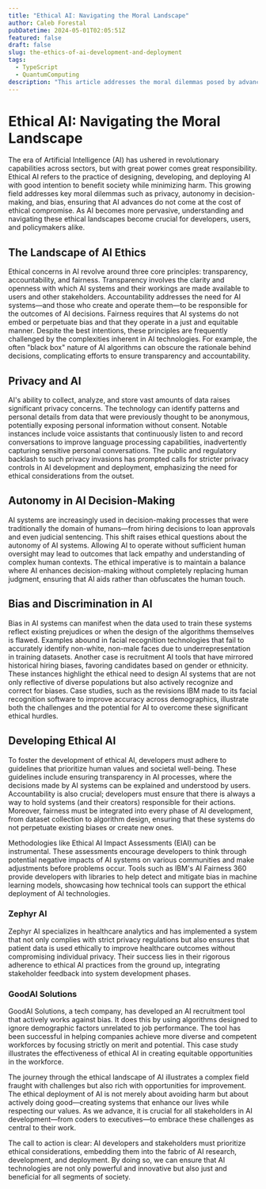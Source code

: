 ```yaml
---
title: "Ethical AI: Navigating the Moral Landscape"
author: Caleb Forestal
pubDatetime: 2024-05-01T02:05:51Z
featured: false
draft: false
slug: the-ethics-of-ai-development-and-deployment
tags:
  - TypeScript
  - QuantumComputing
description: "This article addresses the moral dilemmas posed by advancing AI technology, from privacy concerns to decision-making autonomy, and discusses how developers can create ethical AI systems that benefit humanity."
---
```


# Ethical AI: Navigating the Moral Landscape

The era of Artificial Intelligence (AI) has ushered in revolutionary capabilities across sectors, but with great power comes great responsibility. Ethical AI refers to the practice of designing, developing, and deploying AI with good intention to benefit society while minimizing harm. This growing field addresses key moral dilemmas such as privacy, autonomy in decision-making, and bias, ensuring that AI advances do not come at the cost of ethical compromise. As AI becomes more pervasive, understanding and navigating these ethical landscapes become crucial for developers, users, and policymakers alike.

## The Landscape of AI Ethics
Ethical concerns in AI revolve around three core principles: transparency, accountability, and fairness. Transparency involves the clarity and openness with which AI systems and their workings are made available to users and other stakeholders. Accountability addresses the need for AI systems—and those who create and operate them—to be responsible for the outcomes of AI decisions. Fairness requires that AI systems do not embed or perpetuate bias and that they operate in a just and equitable manner. Despite the best intentions, these principles are frequently challenged by the complexities inherent in AI technologies. For example, the often "black box" nature of AI algorithms can obscure the rationale behind decisions, complicating efforts to ensure transparency and accountability.

## Privacy and AI
AI's ability to collect, analyze, and store vast amounts of data raises significant privacy concerns. The technology can identify patterns and personal details from data that were previously thought to be anonymous, potentially exposing personal information without consent. Notable instances include voice assistants that continuously listen to and record conversations to improve language processing capabilities, inadvertently capturing sensitive personal conversations. The public and regulatory backlash to such privacy invasions has prompted calls for stricter privacy controls in AI development and deployment, emphasizing the need for ethical considerations from the outset.

## Autonomy in AI Decision-Making
AI systems are increasingly used in decision-making processes that were traditionally the domain of humans—from hiring decisions to loan approvals and even judicial sentencing. This shift raises ethical questions about the autonomy of AI systems. Allowing AI to operate without sufficient human oversight may lead to outcomes that lack empathy and understanding of complex human contexts. The ethical imperative is to maintain a balance where AI enhances decision-making without completely replacing human judgment, ensuring that AI aids rather than obfuscates the human touch.

## Bias and Discrimination in AI
Bias in AI systems can manifest when the data used to train these systems reflect existing prejudices or when the design of the algorithms themselves is flawed. Examples abound in facial recognition technologies that fail to accurately identify non-white, non-male faces due to underrepresentation in training datasets. Another case is recruitment AI tools that have mirrored historical hiring biases, favoring candidates based on gender or ethnicity. These instances highlight the ethical need to design AI systems that are not only reflective of diverse populations but also actively recognize and correct for biases. Case studies, such as the revisions IBM made to its facial recognition software to improve accuracy across demographics, illustrate both the challenges and the potential for AI to overcome these significant ethical hurdles.

## Developing Ethical AI
To foster the development of ethical AI, developers must adhere to guidelines that prioritize human values and societal well-being. These guidelines include ensuring transparency in AI processes, where the decisions made by AI systems can be explained and understood by users. Accountability is also crucial; developers must ensure that there is always a way to hold systems (and their creators) responsible for their actions. Moreover, fairness must be integrated into every phase of AI development, from dataset collection to algorithm design, ensuring that these systems do not perpetuate existing biases or create new ones.

Methodologies like Ethical AI Impact Assessments (EIAI) can be instrumental. These assessments encourage developers to think through potential negative impacts of AI systems on various communities and make adjustments before problems occur. Tools such as IBM's AI Fairness 360 provide developers with libraries to help detect and mitigate bias in machine learning models, showcasing how technical tools can support the ethical deployment of AI technologies.

### Zephyr AI
Zephyr AI specializes in healthcare analytics and has implemented a system that not only complies with strict privacy regulations but also ensures that patient data is used ethically to improve healthcare outcomes without compromising individual privacy. Their success lies in their rigorous adherence to ethical AI practices from the ground up, integrating stakeholder feedback into system development phases.

### GoodAI Solutions
GoodAI Solutions, a tech company, has developed an AI recruitment tool that actively works against bias. It does this by using algorithms designed to ignore demographic factors unrelated to job performance. The tool has been successful in helping companies achieve more diverse and competent workforces by focusing strictly on merit and potential. This case study illustrates the effectiveness of ethical AI in creating equitable opportunities in the workforce.

The journey through the ethical landscape of AI illustrates a complex field fraught with challenges but also rich with opportunities for improvement. The ethical deployment of AI is not merely about avoiding harm but about actively doing good—creating systems that enhance our lives while respecting our values. As we advance, it is crucial for all stakeholders in AI development—from coders to executives—to embrace these challenges as central to their work.

The call to action is clear: AI developers and stakeholders must prioritize ethical considerations, embedding them into the fabric of AI research, development, and deployment. By doing so, we can ensure that AI technologies are not only powerful and innovative but also just and beneficial for all segments of society.
